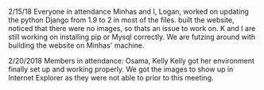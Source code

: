 2/15/18
Everyone in attendance
Minhas and  I, Logan, worked on updating the python Django from 1.9 to 2 in most of the files. 
built the website, noticed that there were no images, so thats an issue to work on.
K and I are still working on installing pip or Mysql correctly. We are futzing around with building the website on Minhas' machine.

2/20/2018
Members in attendance: Osama, Kelly
Kelly got her environment finally set up and working properly. We got the images to show up in Internet Explorer as they were not able to prior to this meeting.